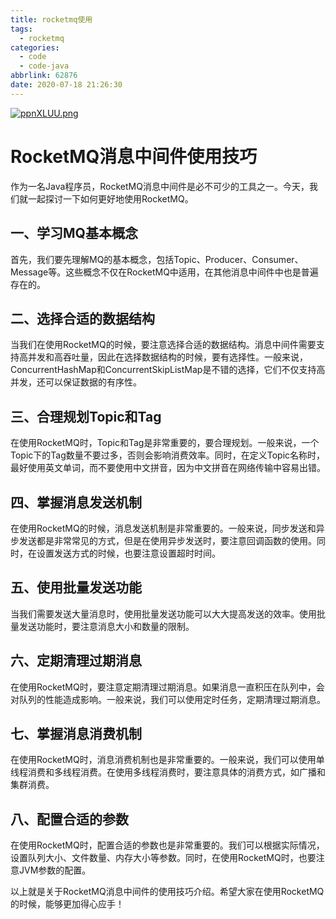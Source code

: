 ```yaml
---
title: rocketmq使用
tags:
  - rocketmq
categories:
  - code
  - code-java
abbrlink: 62876
date: 2020-07-18 21:26:30
---
```

[![ppnXLUU.png](https://s1.ax1x.com/2023/03/10/ppnXLUU.png)](https://imgse.com/i/ppnXLUU)
<!--more-->

# RocketMQ消息中间件使用技巧

作为一名Java程序员，RocketMQ消息中间件是必不可少的工具之一。今天，我们就一起探讨一下如何更好地使用RocketMQ。

## 一、学习MQ基本概念

首先，我们要先理解MQ的基本概念，包括Topic、Producer、Consumer、Message等。这些概念不仅在RocketMQ中适用，在其他消息中间件中也是普遍存在的。

## 二、选择合适的数据结构

当我们在使用RocketMQ的时候，要注意选择合适的数据结构。消息中间件需要支持高并发和高吞吐量，因此在选择数据结构的时候，要有选择性。一般来说，ConcurrentHashMap和ConcurrentSkipListMap是不错的选择，它们不仅支持高并发，还可以保证数据的有序性。

## 三、合理规划Topic和Tag

在使用RocketMQ时，Topic和Tag是非常重要的，要合理规划。一般来说，一个Topic下的Tag数量不要过多，否则会影响消费效率。同时，在定义Topic名称时，最好使用英文单词，而不要使用中文拼音，因为中文拼音在网络传输中容易出错。

## 四、掌握消息发送机制

在使用RocketMQ的时候，消息发送机制是非常重要的。一般来说，同步发送和异步发送都是非常常见的方式，但是在使用异步发送时，要注意回调函数的使用。同时，在设置发送方式的时候，也要注意设置超时时间。

## 五、使用批量发送功能

当我们需要发送大量消息时，使用批量发送功能可以大大提高发送的效率。使用批量发送功能时，要注意消息大小和数量的限制。

## 六、定期清理过期消息

在使用RocketMQ时，要注意定期清理过期消息。如果消息一直积压在队列中，会对队列的性能造成影响。一般来说，我们可以使用定时任务，定期清理过期消息。

## 七、掌握消息消费机制

在使用RocketMQ时，消息消费机制也是非常重要的。一般来说，我们可以使用单线程消费和多线程消费。在使用多线程消费时，要注意具体的消费方式，如广播和集群消费。

## 八、配置合适的参数

在使用RocketMQ时，配置合适的参数也是非常重要的。我们可以根据实际情况，设置队列大小、文件数量、内存大小等参数。同时，在使用RocketMQ时，也要注意JVM参数的配置。

以上就是关于RocketMQ消息中间件的使用技巧介绍。希望大家在使用RocketMQ的时候，能够更加得心应手！